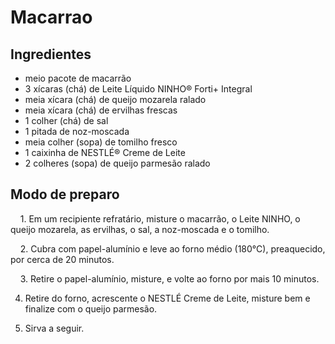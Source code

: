 # Macarrao

## Ingredientes

- meio pacote de macarrão
- 3 xícaras (chá) de Leite Líquido NINHO® Forti+ Integral
- meia xícara (chá) de queijo mozarela ralado
- meia xícara (chá) de ervilhas frescas
- 1 colher (chá) de sal
- 1 pitada de noz-moscada
- meia colher (sopa) de tomilho fresco
- 1 caixinha de NESTLÉ® Creme de Leite
- 2 colheres (sopa) de queijo parmesão ralado

## Modo de preparo

    1. Em um recipiente refratário, misture o macarrão, o Leite NINHO, o queijo mozarela, as ervilhas, o sal, a noz-moscada e o tomilho.

    2. Cubra com papel-alumínio e leve ao forno médio (180°C), preaquecido, por cerca de 20 minutos.

    3. Retire o papel-alumínio, misture, e volte ao forno por mais 10 minutos.

4. Retire do forno, acrescente o NESTLÉ Creme de Leite, misture bem e finalize com o queijo parmesão.

5. Sirva a seguir.